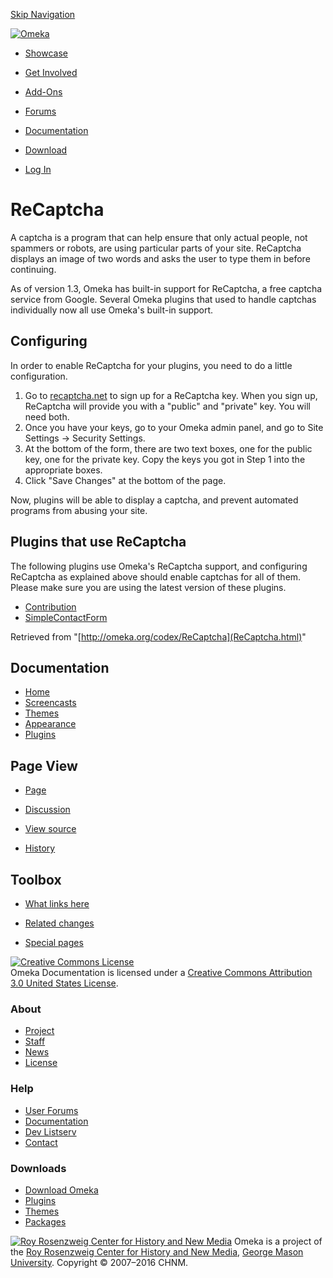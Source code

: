<div id="wrap">

[Skip Navigation](ReCaptcha.html#content)
<div id="header">

<div class="padding">

<span
id="logo">[![Omeka](http://omeka.org/ui/i/logo-horizontal-288px.gif)](../index.html)</span>
<div id="search-form">

</div>

-   <div id="nav-showcase">

    </div>

    [Showcase](../showcase.1.html)
-   <div id="nav-involved">

    </div>

    [Get Involved](../index.html%3Fp=124.html)
-   <div id="nav-addons">

    </div>

    [Add-Ons](../add-ons.1.html)
-   <div id="nav-forums">

    </div>

    [Forums](../forums/topic/mysqli-stmt.bind-result.html)
-   <div id="nav-documentation">

    </div>

    [Documentation](http://omeka.org/codex/)
-   <div id="nav-download">

    </div>

    [Download](../download.1.html)

</div>

</div>

<div id="content">

<div class="padding">

<div id="user-meta">

-   <div id="pt-login">

    </div>

    [Log
    In](http://omeka.org/c/index.php?title=Special:UserLogin&returnto=ReCaptcha)

</div>

ReCaptcha
=========

<div id="primary">

A captcha is a program that can help ensure that only actual people, not
spammers or robots, are using particular parts of your site. ReCaptcha
displays an image of two words and asks the user to type them in before
continuing.

As of version 1.3, Omeka has built-in support for ReCaptcha, a free
captcha service from Google. Several Omeka plugins that used to handle
captchas individually now all use Omeka's built-in support.

<span id="Configuring" class="mw-headline"> Configuring </span>
---------------------------------------------------------------

In order to enable ReCaptcha for your plugins, you need to do a little
configuration.

1.  Go to [recaptcha.net](http://recaptcha.net) to sign up for a
    ReCaptcha key. When you sign up, ReCaptcha will provide you with a
    "public" and "private" key. You will need both.
2.  Once you have your keys, go to your Omeka admin panel, and go to
    Site Settings → Security Settings.
3.  At the bottom of the form, there are two text boxes, one for the
    public key, one for the private key. Copy the keys you got in Step 1
    into the appropriate boxes.
4.  Click "Save Changes" at the bottom of the page.

Now, plugins will be able to display a captcha, and prevent automated
programs from abusing your site.

<span id="Plugins_that_use_ReCaptcha" class="mw-headline"> Plugins that use ReCaptcha </span>
---------------------------------------------------------------------------------------------

The following plugins use Omeka's ReCaptcha support, and configuring
ReCaptcha as explained above should enable captchas for all of them.
Please make sure you are using the latest version of these plugins.

-   [Contribution](http://omeka.org/codex/Plugins/Contribution "Plugins/Contribution")
-   [SimpleContactForm](http://omeka.org/codex/Plugins/SimpleContactForm "Plugins/SimpleContactForm")

<div class="printfooter">

Retrieved from "[http://omeka.org/codex/ReCaptcha](ReCaptcha.html)"

</div>

<div id="catlinks" class="catlinks catlinks-allhidden">

</div>

</div>

<div id="secondary">

<div class="portlet">

Documentation
-------------

-   [Home](http://omeka.org/codex/)
-   [Screencasts](http://omeka.org/codex/Screencasts)
-   [Themes](http://omeka.org/codex/Managing_Themes_2.0)
-   [Appearance](http://omeka.org/codex/Managing_Appearance_2.0)
-   [Plugins](http://omeka.org/codex/Plugins2.0)

</div>

<div class="portlet">

Page View
---------

-   <div id="nav-page">

    </div>

    [Page](ReCaptcha.html)
-   <div id="nav-discussion">

    </div>

    [Discussion](http://omeka.org/c/index.php?title=Talk:ReCaptcha&action=edit&redlink=1)
-   <div id="nav-view_source">

    </div>

    [View
    source](http://omeka.org/c/index.php?title=ReCaptcha&action=edit)
-   <div id="nav-history">

    </div>

    [History](http://omeka.org/c/index.php?title=ReCaptcha&action=history)

</div>

<div id="wiki-toolbox" class="portlet">

Toolbox
-------

-   <div id="t-whatlinkshere">

    </div>

    [What links here](Special:WhatLinksHere/ReCaptcha.html)
-   <div id="t-recentchangeslinked">

    </div>

    [Related changes](Special:RecentChangesLinked/ReCaptcha.html)
-   <div id="t-specialpages">

    </div>

    [Special pages](http://omeka.org/codex/Special:SpecialPages)

</div>

[![Creative Commons
License](https://i.creativecommons.org/l/by/3.0/us/88x31.png)](http://creativecommons.org/licenses/by/3.0/us/)\
Omeka Documentation is licensed under a [Creative Commons Attribution
3.0 United States
License](http://creativecommons.org/licenses/by/3.0/us/).

</div>

</div>

</div>

<div id="footer">

<div class="padding">

<div id="sitemap">

<div class="section">

### About

-   [Project](../index.html%3Fp=2.html)
-   [Staff](../index.html%3Fp=3.html)
-   [News](../blog.1.html)
-   [License](http://www.gnu.org/copyleft/gpl.html)

</div>

<div class="section">

### Help

-   [User Forums](../forums/topic/mysqli-stmt.bind-result.html)
-   [Documentation](http://omeka.org/codex/)
-   [Dev Listserv](http://groups.google.com/group/omeka-dev)
-   [Contact](http://omeka.org/contact/)

</div>

<div class="section">

### Downloads

-   [Download Omeka](../download.1.html)
-   [Plugins](../plugins.html)
-   [Themes](../download/themes/index.html)
-   [Packages](../index.html%3Fp=222.html)

</div>

</div>

<div id="chnm-meta">

<span id="chnm-logo">[![Roy Rosenzweig Center for History and New
Media](http://omeka.org/ui/i/rrchnm-logo-regular.gif)](http://chnm.gmu.edu)</span>
Omeka is a project of the [Roy Rosenzweig Center for History and New
Media](http://chnm.gmu.edu), [George Mason
University](http://www.gmu.edu). Copyright © 2007–2016 CHNM.

</div>

</div>

</div>

</div>

